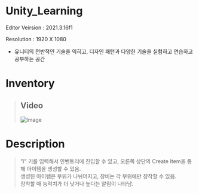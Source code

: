 # Unity_Learning
Editor Veirsion : 2021.3.16f1

Resolution : 1920 X 1080

- 유니티의 전반적인 기술을 익히고, 디자인 패턴과 다양한 기술을 실험하고 연습하고 공부하는 공간

# Inventory
> ## Video
> ![Image](https://github.com/user-attachments/assets/d5181fb3-c133-41dc-b594-c64671c538db)

# Description
> "i" 키를 입력해서 인벤토리에 진입할 수 있고, 오른쪽 상단의 Create Item을 통해 아이템을 생성할 수 있음. <br/>
> 생성된 아이템은 부위가 나뉘어지고, 장비는 각 부위에만 장착할 수 있음. <br/>
> 장착할 때 능력치가 더 낮거나 높다는 알림이 나타남. <br/>

